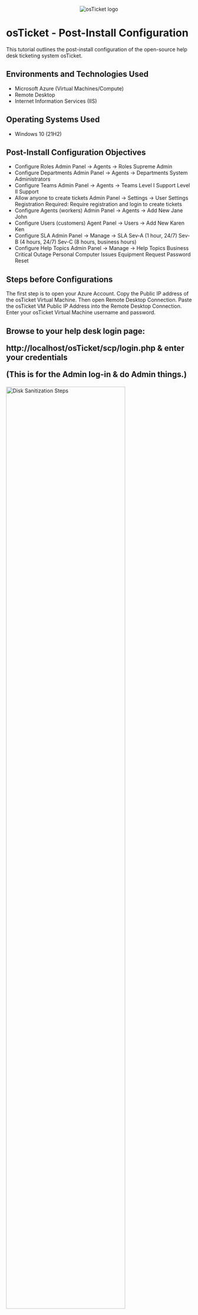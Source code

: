 <p align="center">
<img src="https://i.imgur.com/Clzj7Xs.png" alt="osTicket logo"/>
</p>

<h1>osTicket - Post-Install Configuration</h1>
This tutorial outlines the post-install configuration of the open-source help desk ticketing system osTicket.<br />




<h2>Environments and Technologies Used</h2>

- Microsoft Azure (Virtual Machines/Compute)
- Remote Desktop
- Internet Information Services (IIS)

<h2>Operating Systems Used </h2>

- Windows 10</b> (21H2)

<h2>Post-Install Configuration Objectives</h2>

- Configure Roles
Admin Panel -> Agents ->
Roles Supreme Admin
- Configure Departments
Admin Panel -> Agents -> Departments
System Administrators
- Configure Teams
Admin Panel -> Agents -> Teams
Level I Support
Level II Support
- Allow anyone to create tickets
Admin Panel -> Settings -> User Settings
Registration Required: Require registration and login to create tickets
- Configure Agents (workers)
Admin Panel -> Agents -> Add New
Jane
John
- Configure Users (customers)
Agent Panel -> Users -> Add New
Karen
Ken
- Configure SLA
Admin Panel -> Manage -> SLA
Sev-A (1 hour, 24/7)
Sev-B (4 hours, 24/7)
Sev-C (8 hours, business hours)
- Configure Help Topics
Admin Panel -> Manage -> Help Topics
Business Critical Outage
Personal Computer Issues
Equipment Request
Password Reset

<h2>Steps before Configurations</h2>
The first step is to open your Azure Account. 
Copy the Public IP address of the osTicket Virtual Machine. Then open Remote Desktop Connection. 
Paste the osTicket VM Public IP Address into the Remote Desktop Connection.
Enter your osTicket Virtual Machine username and password.

<h2>Browse to your help desk login page: 
  
  http://localhost/osTicket/scp/login.php & enter your credentials 
  
  (This is for the Admin log-in & do Admin things.)
  
  </h2>
<p>
<img src="https://i.imgur.com/wC2ofg1.png" height="80%" width="80%" alt="Disk Sanitization Steps"/>
</p>

<h2>Admin Panel vs Agent Panel</h2>
Admin is someone who sets up the ticketing system, set up settings, define roles, and other general administrative duties.
Agent is someone who actually works on the tickets and helping end-users.
if your osTicket Website on the top right hand corner says "Admin Panel" it actually means that you're operating in the Agent Panel.

![image](https://github.com/shawnlynaraja/post-install-config/assets/138860791/4982bfa4-a510-4b02-986c-66bda543f085)

<h2>Configure Roles
Admin Panel -> Agents -> Roles
Supreme Admin
</h2>

<p>In this objective, We want to give a certain people the supreme admin role, so they can do anything they want; create tickets, delete tickets, etc.</p>
<p>First, go to or click the Admin Panel, click Agents in the subheadline, click roles.</p>

![image](https://github.com/shawnlynaraja/post-install-config/assets/138860791/f1cbd59a-7e76-4d67-b135-6f4479b79176)

<p> Add New role </p>

![image](https://github.com/shawnlynaraja/post-install-config/assets/138860791/1e75bb49-a0ad-4173-a654-349b0369603d)

<p>In the definitions, Name it "Supreme Admin" & in the Permissions, grant the Supreme Admin every Ticket permissions, Task permissions & Knowledgebase permission, Click Save Changes. </p>

![image](https://github.com/shawnlynaraja/post-install-config/assets/138860791/200c4f96-92b6-43a4-91d4-3330265cdd92)

![image](https://github.com/shawnlynaraja/post-install-config/assets/138860791/a4266b34-b972-4cec-9b99-ce78ff2a72ac)

<pre> 




  
</pre>

<h2>Configure Departments
Admin Panel -> Agents -> Departments
System Administrators
</h2>

<p>In this configuration, We will create departments.
  For example, depending on the department that the ticket gets associated with, like a ticket comes through for a networking issue. 
  It's going to be assigned into the Networking Department. And the Networking Department has a specific SLA for instance.  </p>
<pre>

  
</pre>

<p>To create a Department, go in the Admin Panel, click Agents in the subheadline, and go to Departments section </p>

![image](https://github.com/shawnlynaraja/post-install-config/assets/138860791/8bfcee96-a716-4dfa-8ec4-8a629719a9f8)

<p>You will see that there are 2 Departments; Maintance & Support. But click "Add New Departments"</p>

![image](https://github.com/shawnlynaraja/post-install-config/assets/138860791/18b4bd06-92cd-4ab9-a2cd-ed1de8fd1181)

<p>Fill out: Choose Top Level Departments, Name it System Administrators, Click Active, 
  Type: Public, SLA will be on Default for now, Choose All for Ticket assignment, then click "Create Department" </p>

  ![image](https://github.com/shawnlynaraja/post-install-config/assets/138860791/e56c0c7e-6224-4189-9b33-9b46a5f103bb)

<p>Congratulations, you have created a new department: System Administrators but it doesn't have any agents yet.</p>

![image](https://github.com/shawnlynaraja/post-install-config/assets/138860791/c19711df-acaa-40b0-8b1b-95a285b280d8)

<pre>





  
  
</pre>




<h2>Configure Teams
Admin Panel -> Agents -> Teams
Level I Support
Level II Support
</h2> 

<p>Teams allow you to pull Agents from different Departments and organize them to handle a specific issue or user via a Help Topic or Ticket Filter.

Having Agents from different Departments assigned to a Team will supersede the parameters of the Agents’ Department rules. For example, you can create a Help Topic associated with a particular product you produce, and assign it to a Team of specialist Agents from different Departments.

To create a Team in your Admin Panel, locate the Agents tab, and click on Teams. Then click Add New Team on the right, and fill out the appropriate information. Then you will be able to add Agents to the team by clicking on their name from your list of Agents and checking the corresponding box next to the Team name you wish to add them at the bottom of the page.

A Team can have an appointed leader who can receive Alerts & Notices separate from other team members. In order to set a Team Leader you can choose an Agent from the Team Lead dropdown when creating a Team or Editing an existing Team.

Basically, you can create an A-Team from different departments into it.
</p>

<pre>

  
</pre>

<p>To make a Team, go to the Admin Panel, click Agents in the subheadline, click teams & click create Add New Team </p>

![image](https://github.com/shawnlynaraja/post-install-config/assets/138860791/ee9baefb-f936-4260-ba0a-6ab134849cb8)

<pre>
  
</pre>

<p>Name it -> Level ll Support, and you can also add yourself in the Team Members, and click Create Team.</p>

![image](https://github.com/shawnlynaraja/post-install-config/assets/138860791/d54857df-8250-4913-9fed-ef97b20f4195)

<pre>

  
</pre>

<h2>Allow anyone to create tickets
Admin Panel -> Settings -> User Settings
Registration Required: Require registration and login to create tickets
</h2>


<p>Go to the Admin Panel, click settings, & click users
  
Check the box: Require registration and login to create tickets. But if you want people to create tickets anonymously, then don't check the box.
Click Save.

![image](https://github.com/shawnlynaraja/post-install-config/assets/138860791/fe9c7cee-c714-4c30-a3b0-5ac43bf66ef2)


</p>

<pre>



  
</pre>


<h2>Configure Agents (workers)
Admin Panel -> Agents -> Add New Agent Workers: Jane & John (Actual Help Desk Professionals)
</h2>

<p>Agents are given access to the help desk with the intent to respond and resolve the tickets. 
  When adding an Agent to the help desk, they will need to be assigned to a Primary Department and given a Primary Role for the Tickets/Tasks routed to that department. 
  Agents can be given Extended Access to additional departments of the help desk as well as assigned different Roles to those departments; 
  this can be configured in the Access tab of the Agent’s Profile.

</p>

<p>To create Agents, go to the Admin Panel, click agents & click create new agents</p>

![image](https://github.com/shawnlynaraja/post-install-config/assets/138860791/a973d165-4dc1-488c-bdb8-76f6c5465cca)

<pre>
  
</pre>

<p>Create Jane user log-in & click "set password." You can also make Jane to create new passwords everytime the next time she log-in.
  
  Since your the Admin, you can modify Jane's access & permissions.

  You can also make her as an Administrator if you want to.

  </p>

![image](https://github.com/shawnlynaraja/post-install-config/assets/138860791/40aefcda-0c3a-4611-997b-16eb8a329755)

<pre>
  
</pre>

<p>On the Access section, Assign Jane to the System Administrators Department & Assign her as the Supreme Admin. 
  You can also give Jane an extended access to different departments if you want to.</p>

![image](https://github.com/shawnlynaraja/post-install-config/assets/138860791/5e7734e8-9206-4495-adf9-0f7d225c39bf)

<pre>
  
</pre>

<p>
Make sure she has all permissions
</p>

![image](https://github.com/shawnlynaraja/post-install-config/assets/138860791/64aec0e2-53b8-40da-a602-e7ca337ea59c)


<pre>
  
</pre>

<p>Assign Jane to the Level ll Support Team & click "Create"</p>

![image](https://github.com/shawnlynaraja/post-install-config/assets/138860791/359c61ba-c9bf-44b1-96a8-1e536bf488bf)

<pre>


  
</pre>

<p>You have succesfully created Jane as an agent.</p>

![image](https://github.com/shawnlynaraja/post-install-config/assets/138860791/e754dc6f-8a6a-4890-a7f6-6490f7043e70)

<pre>
  
</pre>

<p>Create another Agent: John Doe</p>
  
<p>Go to Admin Panels, click Agents, Add new Agents.

Create a username for John Doe, and click "Set password" to create a password.

Uncheck the Box: Send the agent a password to reset email.

Enter a Password.

Also Uncheck the Box: Require Password change at next login.

And click set.

On the Access Section, Assign John Doe to the Support Department, Assign him to the Support Extended Access, & click "View only" as his role.

Click Create.</p>

![image](https://github.com/shawnlynaraja/post-install-config/assets/138860791/d49d4868-0876-464f-9328-e98cd64a291b)


<pre>



  
  
</pre>


<h2>Configure Users (customers)
Agent Panel -> Users -> Add Karen & Ken
</h2>


<p>Users can now create an account and log-in to create a ticket or check a ticket’s status. 
  
  As always with osTicket, users or ticket creators are associated with their email address as the unique identifier of each user. 
  
  The User Directory, located on the Agent Panel, allows agents to search tickets by user as well as create Organizations to associate the user to. 
  
  Agents can be configured as internal Account Managers for tickets created by users of an Organization.

  Users are the ticket owners of the tickets in the help desk. When a ticket is created in the help desk, 
  
  the user is associated with their email address in the User Directory of the help desk. Users can be added or deleted from the User Directory of the help desk at any time.

</p>

<h2> We are now going to the Agent Panel now. Click Users & Add New Users
</h2>

![image](https://github.com/shawnlynaraja/post-install-config/assets/138860791/c6b5f14a-7b5f-4110-a89b-c6655046a720)

<pre>

  
</pre>

<p>Enter its customer's credentials and click Add User</p>

![image](https://github.com/shawnlynaraja/post-install-config/assets/138860791/aba40330-d9c8-4808-b3d6-4693203e4bc7)

<pre>

  
</pre>

<p>Do also the same thing for the Customer Ken.</p>

![image](https://github.com/shawnlynaraja/post-install-config/assets/138860791/c7b6fc77-246b-40b1-b412-4f67ca2e0ed1)


<pre>

  
</pre>

<h2>
  Configure SLA
  
Admin Panel -> Manage -> SLA
  
Sev-A (1 hour, 24/7)

Sev-B (4 hours, 24/7)

Sev-C (8 hours, business hours)

</h2>

<p>The purpose of the SLA Plan is to provide a length of time in which the help desk Administrator expects tickets to be closed.
  
The way osTicket defines them, is putting them in a time limit

SLA in osTicket is in a time limit, meaning, for how long the ticket is going to be open.</p>

<pre>
  
</pre>

<p>To create 3 SLAs, We are going back to the Admin Panel, Click Manage and click SLA</p>

![image](https://github.com/shawnlynaraja/post-install-config/assets/138860791/35176ddf-c2a9-499a-bad1-fd893f875647)

<p> - Click "Add new SLA plan"
  
  - Name it SEV-A, 
  
  - Choose 24/7 for Schedule. 24/7 means if there is an issue with the customer's computer on the weekened, it doesn't matter if it's on the weekend.

  - Grace Period: Amount, in hours, before tickets with this SLA will become overdue if not closed in allotted time.

  - For example, if it happens on Sunday night 10:00 PM, the ticket needs to be resolved by Sunday night 11:00 PM.

  - Click Add Plan

  </p>

  ![image](https://github.com/shawnlynaraja/post-install-config/assets/138860791/4c2029d8-0021-480d-bd8d-df2d46196a07)


<pre>
  
</pre>

<h2>For SEV-B</h2>

<p> It will be scheduled for 24/7 and grace period: 4 Hours

- For example, on Saturday morning 2:00 AM, It will need to be resolved by Saturday morning 6:00 AM because of our grace period: 4 hours.

- Click Add Plan
</p>

![image](https://github.com/shawnlynaraja/post-install-config/assets/138860791/cc23b6e0-fe21-461d-becc-f7af350b7ff0)

<pre>

  
</pre>

<h2>For SEV-C</h2>

<p>It will be scheduled during business hours (Mon-Fri 8AM-5PM)
  
  - Grace Period: 8 Hours 
  
  - Basically, if something happens on Friday at 3:00 PM, We have 2 more hours before business closes. So another 6 hours starting on Monday at 8:00 AM.
  
  - Click Add Plan
  
  </p>

  ![image](https://github.com/shawnlynaraja/post-install-config/assets/138860791/9db019ea-60dd-4025-a1d9-d95d30a22380)

<pre>


  
</pre>

We now have SLAs to create and assigned tickets.

![image](https://github.com/shawnlynaraja/post-install-config/assets/138860791/f0c3bc72-c8a9-4099-86c3-12d64852e9b5)

<pre>


  
</pre>


  <h2>Configure Help Topics
Admin Panel -> Manage -> Help Topics
Business Critical Outage
Personal Computer Issues
Equipment Request
Password Reset
</h2>

<p>Help Topics will help streamline your end-user’s help desk experience to ensure proper assignment and prompt response to the ticket. 
  
  Create as many Help Topics as needed and can even nest Help Topics within each other for further breakdown (For example, Human Resources and Human Resources/Payroll.)

Help Topics will determine what Department the ticket is routed to which will determine which Agents have access to the ticket. The Help Topic also can determine other configurations of the ticket, such as the ticket’s SLA (or Service Level Agreement) and priority of a ticket, i.e. Emergency to Low.

There are two places where the Help Topic must be selected on New Tickets; the client portal and new tickets created internally by staff. When Users select the Help Topic, they are not aware of the configurations in place for that Help Topic</p>


<h2>Go to the Admin Panel -> Manage -> Help Topics</h2>

<p>Cllick add new Help Topic</p>

![image](https://github.com/shawnlynaraja/post-install-config/assets/138860791/8b7746ad-af40-4821-8d15-3a94b72e9aad)

<pre>
  
</pre>

<p>Create 4 new help topics: 1) Business Critical Outage, 2) Personal Computer Issues, 3) Equipment Request, 4) Password Reset</p>

![image](https://github.com/shawnlynaraja/post-install-config/assets/138860791/98fe8f63-454a-4c7c-a572-a3bd3cc18ed7)




